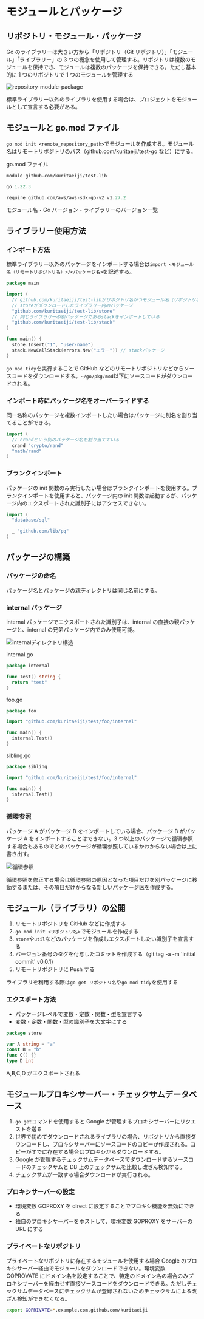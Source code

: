 # モジュールとパッケージ

## リポジトリ・モジュール・パッケージ

Go のライブラリーは大きい方から「リポジトリ（Git リポジトリ）」「モジュール」「ライブラリー」の 3 つの概念を使用して管理する。リポジトリは複数のモジュールを保持でき、モジュールは複数のパッケージを保持できる。ただし基本的に 1 つのリポジトリで 1 つのモジュールを管理する

![repository-module-package](images/repository-module-package.png)

標準ライブラリー以外のライブラリを使用する場合は、プロジェクトをモジュールとして宣言する必要がある。

## モジュールと go.mod ファイル

`go mod init <remote_repository_path>`でモジュールを作成する。モジュール名はリモートリポジトリのパス（github.com/kuritaeiji/test-go など）にする。

go.mod ファイル

```go.mod
module github.com/kuritaeiji/test-lib

go 1.22.3

require github.com/aws/aws-sdk-go-v2 v1.27.2
```

モジュール名・Go バージョン・ライブラリーのバージョン一覧

## ライブラリー使用方法

### インポート方法

標準ライブラリー以外のパッケージをインポートする場合は`import <モジュール名（リモートリポジトリ名）>/<パッケージ名>`を記述する。

```Go
package main

import (
  // github.com/kuritaeiji/test-libがリポジトリ名かつモジュール名（リポジトリ名とモジュール名は同じだから）
  // storeがダウンロードしたライブラリー内のパッケージ
  "github.com/kuritaeiji/test-lib/store"
  // 同じライブラリーの別パッケージであるstackをインポートしている
  "github.com/kuritaeiji/test-lib/stack"
)

func main() {
  store.Insert("1", "user-name")
  stack.NewCallStack(errors.New("エラー")) // stackパッケージ
}
```

`go mod tidy`を実行することで GitHub などのリモートリポジトリなどからソースコードをダウンロードする。`~/go/pkg/mod`以下にソースコードがダウンロードされる。

### インポート時にパッケージ名をオーバーライドする

同一名称のパッケージを複数インポートしたい場合はパッケージに別名を割り当てることができる。

```Go
import (
  // crandという別のパッケージ名を割り当てている
  crand "crypto/rand"
  "math/rand"
)
```

### ブランクインポート

パッケージの init 関数のみ実行したい場合はブランクインポートを使用する。ブランクインポートを使用すると、パッケージ内の init 関数は起動するが、パッケージ内のエクスポートされた識別子にはアクセスできない。

```Go
import (
  "database/sql"

  _ "github.com/lib/pq"
)
```

## パッケージの構築

### パッケージの命名

パッケージ名とパッケージの親ディレクトリは同じ名前にする。

### internal パッケージ

internal パッケージでエクスポートされた識別子は、internal の直接の親パッケージと、internal の兄弟パッケージ内でのみ使用可能。

![internalディレクトリ構造](images/internalディレクトリ構造.png)

internal.go

```Go
package internal

func Test() string {
  return "test"
}
```

foo.go

```Go
package foo

import "github.com/kuritaeiji/test/foo/internal"

func main() {
  internal.Test()
}
```

sibling.go

```Go
package sibling

import "github.com/kuritaeiji/test/foo/internal"

func main() {
  internal.Test()
}
```

### 循環参照

パッケージ A がパッケージ B をインポートしている場合、パッケージ B がパッケージ A をインポートすることはできない。3 つ以上のパッケージで循環参照する場合もあるのでどのパッケージが循環参照しているかわからない場合は上に書き出す。

![循環参照](images/循環参照.png)

循環参照を修正する場合は循環参照の原因となった項目だけを別パッケージに移動するまたは、その項目だけからなる新しいパッケージ医を作成する。

## モジュール（ライブラリ）の公開

1. リモートリポジトリを GitHub などに作成する
2. `go mod init <リポジトリ名>`でモジュールを作成する
3. `store`や`util`などのパッケージを作成しエクスポートしたい識別子を宣言する
4. バージョン番号のタグを付与したコミットを作成する（git tag -a -m 'initial commit' v0.0.1）
5. リモートリポジトリに Push する

ライブラリを利用する際は`go get リポジトリ名`や`go mod tidy`を使用する

### エクスポート方法

- パッケージレベルで変数・定数・関数・型を宣言する
- 変数・定数・関数・型の識別子を大文字にする

```Go
package store

var A string = "a"
const B = "b"
func C() {}
type D int
```

A,B,C,D がエクスポートされる

## モジュールプロキシサーバー・チェックサムデータベース

1. `go get`コマンドを使用すると Google が管理するプロキシサーバーにリクエストを送る
2. 世界で初めてダウンロードされるライブラリの場合、リポジトリから直接ダウンロードし、プロキシサーバーにソースコードのコピーが作成される。コピーがすでに存在する場合はプロキシからダウンロードする。
3. Google が管理するチェックサムデータベースでダウンロードするソースコードのチェックサムと DB 上のチェックサムを比較し改ざん検知する。
4. チェックサムが一致する場合ダウンロードが実行される。

### プロキシサーバーの設定

- 環境変数 GOPROXY を direct に設定することでプロキシ機能を無効にできる
- 独自のプロキシサーバーをホストして、環境変数 GOPROXY をサーバーの URL にする

### プライベートなリポジトリ

プライベートなリポジトリに存在するモジュールを使用する場合 Google のプロキシサーバー経由でモジュールをダウンロードできない。環境変数 GOPROVATE にドメイン名を設定することで、特定のドメイン名の場合のみプロキシサーバーを経由せず直接ソースコードをダウンロードできる。ただしチェックサムデータベースにチェックサムが登録されないためチェックサムによる改ざん検知ができなくなる。

```bash
export GOPRIVATE=*.example.com,github.com/kuritaeiji
```
